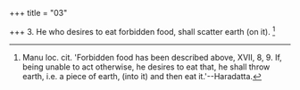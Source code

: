 +++
title = "03"

+++
3. He who desires to eat forbidden food, shall scatter earth (on it). [^3] 


[^3]:  Manu loc. cit. 'Forbidden food has been described above, XVII, 8, 9. If, being unable to act otherwise, he desires to eat that, he shall throw earth, i.e. a piece of earth, (into it) and then eat it.'--Haradatta.

